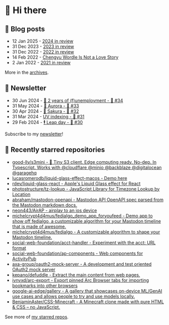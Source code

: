 # 👋 Hi there

## 📝 Blog posts

<!-- feed start -->
- 12 Jan 2025 - [2024 in review](https://cheeaun.com/blog/2025/01/2024-in-review/)
- 31 Dec 2023 - [2023 in review](https://cheeaun.com/blog/2023/12/2023-in-review/)
- 31 Dec 2022 - [2022 in review](https://cheeaun.com/blog/2022/12/2022-in-review/)
- 14 Feb 2022 - [Chengyu Wordle Is Not a Love Story](https://cheeaun.com/blog/2022/02/chengyu-wordle-is-not-a-love-story/)
- 2 Jan 2022 - [2021 in review](https://cheeaun.com/blog/2022/01/2021-in-review/)
<!-- feed end -->

More in the [archives](https://cheeaun.com/blog/archives/).

## 📰 Newsletter

<!-- newsletter start -->
- 30 Jun 2024 - [🎂 2 years of (f)unemployment - 🥫 #34](https://cheeaun.substack.com/p/2-years-of-funemployment-34)
- 31 May 2024 - [🌌 Aurora - 🥫 #33](https://cheeaun.substack.com/p/aurora-33)
- 30 Apr 2024 - [🌸 Sakura - 🥫 #32](https://cheeaun.substack.com/p/sakura-32)
- 31 Mar 2024 - [UV indexing - 🥫 #31](https://cheeaun.substack.com/p/uv-indexing-31)
- 29 Feb 2024 - [🕴️ Leap day - 🥫 #30](https://cheeaun.substack.com/p/leap-day-30)
<!-- newsletter end -->

Subscribe to my [newsletter](https://cheeaun.substack.com/)!

## 🌟 Recently starred repositories

<!-- starred repos start -->
- [good-lly/s3mini - 👶 Tiny S3 client. Edge computing ready. No-dep. In Typescript. Works with @cloudflare @minio @backblaze @digitalocean @garagehq](https://github.com/good-lly/s3mini)
- [lucasromerodb/liquid-glass-effect-macos - Demo here](https://github.com/lucasromerodb/liquid-glass-effect-macos)
- [rdev/liquid-glass-react - Apple's Liquid Glass effect for React](https://github.com/rdev/liquid-glass-react)
- [photostructure/tz-lookup - JavaScript Library for Timezone Lookup by Location](https://github.com/photostructure/tz-lookup)
- [abraham/mastodon-openapi - Mastodon API OpenAPI spec parsed from the Mastodon markdown docs.](https://github.com/abraham/mastodon-openapi)
- [neon443/AirAP - airplay to an ios device](https://github.com/neon443/AirAP)
- [michelcrypt4d4mus/fedialgo_demo_app_foryoufeed - Demo app to show off fedialgo, a customizable algorithm for your Mastodon timeline that is made of awesome.](https://github.com/michelcrypt4d4mus/fedialgo_demo_app_foryoufeed)
- [michelcrypt4d4mus/fedialgo - A customizable algorithm to shape your Mastodon timeline.](https://github.com/michelcrypt4d4mus/fedialgo)
- [social-web-foundation/acct-handler - Experiment with the acct: URL format](https://github.com/social-web-foundation/acct-handler)
- [social-web-foundation/ap-components - Web components for ActivityPub](https://github.com/social-web-foundation/ap-components)
- [axa-group/oauth2-mock-server - A development and test oriented OAuth2 mock server](https://github.com/axa-group/oauth2-mock-server)
- [kepano/defuddle - Extract the main content from web pages.](https://github.com/kepano/defuddle)
- [ivnvxd/arc-export - Export pinned Arc Browser tabs for importing bookmarks into other browsers](https://github.com/ivnvxd/arc-export)
- [google-ai-edge/gallery - A gallery that showcases on-device ML/GenAI use cases and allows people to try and use models locally.](https://github.com/google-ai-edge/gallery)
- [BenjaminAster/CSS-Minecraft - A Minecraft clone made with pure HTML & CSS – no JavaScript.](https://github.com/BenjaminAster/CSS-Minecraft)
<!-- starred repos end -->

See more of [my starred repos](https://github.com/stars/cheeaun/).
